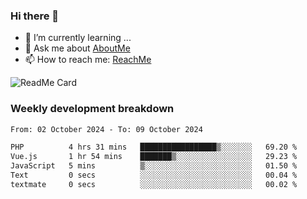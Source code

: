 ### Hi there 👋

- 🌱 I’m currently learning ...
- 💬 Ask me about [AboutMe](https://www.itzcy.com/about)
- 📫 How to reach me: [ReachMe](https://www.itzcy.com/about)

![ReadMe Card](https://github-readme-stats-ten-gilt.vercel.app/api?username=SuperChenYun&show_icons=true&title_color=fff&icon_color=79ff97&text_color=9f9f9f&bg_color=151515&hide_border=true)

### Weekly development breakdown
<!--START_SECTION:waka-->

```txt
From: 02 October 2024 - To: 09 October 2024

PHP          4 hrs 31 mins   █████████████████▒░░░░░░░   69.20 %
Vue.js       1 hr 54 mins    ███████▒░░░░░░░░░░░░░░░░░   29.23 %
JavaScript   5 mins          ▒░░░░░░░░░░░░░░░░░░░░░░░░   01.50 %
Text         0 secs          ░░░░░░░░░░░░░░░░░░░░░░░░░   00.04 %
textmate     0 secs          ░░░░░░░░░░░░░░░░░░░░░░░░░   00.02 %
```

<!--END_SECTION:waka-->
